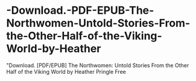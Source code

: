 # -Download.-PDF-EPUB-The-Northwomen-Untold-Stories-From-the-Other-Half-of-the-Viking-World-by-Heather
"Download. [PDF/EPUB] The Northwomen: Untold Stories From the Other Half of the Viking World by Heather Pringle Free

